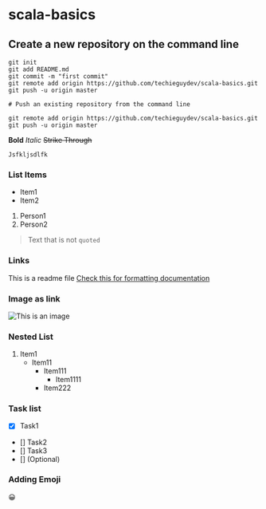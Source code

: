 # scala-basics
## Create a new repository on the command line

```
git init
git add README.md
git commit -m "first commit"
git remote add origin https://github.com/techieguydev/scala-basics.git
git push -u origin master

# Push an existing repository from the command line

git remote add origin https://github.com/techieguydev/scala-basics.git
git push -u origin master
```

**Bold**
_Italic_
~~Strike Through~~

`Jsfkljsdlfk `

### List Items
- Item1
- Item2

1. Person1
2. Person2

> Text that is not `quoted`

### Links
This is a readme file [Check this for formatting documentation](https://docs.github.com/en/get-started/writing-on-github/getting-started-with-writing-and-formatting-on-github/basic-writing-and-formatting-syntax)

### Image as link
![This is an image](https://cdn4.iconfinder.com/data/icons/iconsimple-logotypes/512/github-512.png#gh-light-mode-only)


### Nested List
1. Item1
   - Item11
     - Item111
       - Item1111
     - Item222


### Task list
- [x] Task1
- [] Task2
- [] Task3
- [] \(Optional)

### Adding Emoji
:grinning:

